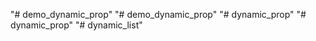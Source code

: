 "# demo_dynamic_prop" 
"# demo_dynamic_prop" 
"# dynamic_prop" 
"# dynamic_prop" 
"# dynamic_list" 
